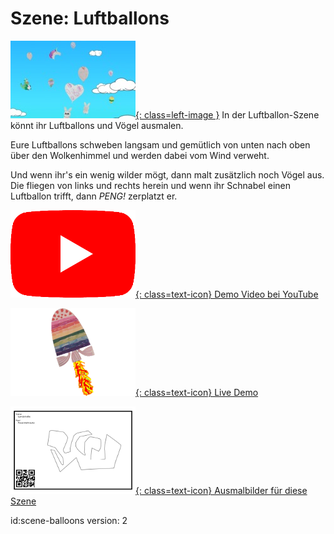 # Szene: Luftballons

[![Screenshot Szene Luftballons](images/scenes/balloons/scene-bait-small.jpg){: class=left-image }](images/scenes/balloons/scene-bait.png)
In der Luftballon-Szene könnt ihr Luftballons und Vögel ausmalen.

Eure Luftballons schweben langsam und gemütlich von unten nach oben über den Wolkenhimmel und werden dabei vom Wind verweht.

Und wenn ihr's ein wenig wilder mögt, dann malt zusätzlich noch Vögel aus. Die fliegen von links und rechts herein und wenn ihr Schnabel einen Luftballon trifft, dann *PENG!* zerplatzt er.

[![YouTube icon](images/youtube.png){: class=text-icon} Demo Video bei YouTube](https://www.youtube.com/watch?v=dgKyk-KEwCI&list=PL-o9mFmKUyeaNl0TSucCBEsVJLK6gcZdZ)

[![Scanarium icon](images/scanarium.png){: class=text-icon} Live Demo](https://demo.scanarium.com/?scene=balloons)

[![Coloring page icon](images/coloring-page.png){: class=text-icon} Ausmalbilder für diese Szene](https://scanarium.com/#pdfs-balloons)


id:scene-balloons
version: 2
